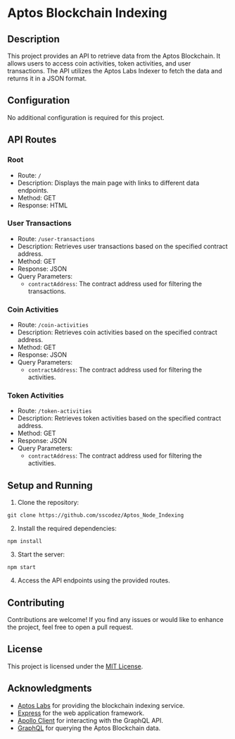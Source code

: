 
# Aptos Blockchain Indexing

## Description

This project provides an API to retrieve data from the Aptos Blockchain. It allows users to access coin activities, token activities, and user transactions. The API utilizes the Aptos Labs Indexer to fetch the data and returns it in a JSON format.

## Configuration

No additional configuration is required for this project.

## API Routes

### Root

- Route: `/`
- Description: Displays the main page with links to different data endpoints.
- Method: GET
- Response: HTML

### User Transactions

- Route: `/user-transactions`
- Description: Retrieves user transactions based on the specified contract address.
- Method: GET
- Response: JSON
- Query Parameters:
  - `contractAddress`: The contract address used for filtering the transactions.

### Coin Activities

- Route: `/coin-activities`
- Description: Retrieves coin activities based on the specified contract address.
- Method: GET
- Response: JSON
- Query Parameters:
  - `contractAddress`: The contract address used for filtering the activities.

### Token Activities

- Route: `/token-activities`
- Description: Retrieves token activities based on the specified contract address.
- Method: GET
- Response: JSON
- Query Parameters:
  - `contractAddress`: The contract address used for filtering the activities.

## Setup and Running

1. Clone the repository:

```shell
git clone https://github.com/sscodez/Aptos_Node_Indexing
```

2. Install the required dependencies:

```shell
npm install
```

3. Start the server:

```shell
npm start
```

4. Access the API endpoints using the provided routes.

## Contributing

Contributions are welcome! If you find any issues or would like to enhance the project, feel free to open a pull request.

## License

This project is licensed under the [MIT License](LICENSE).

## Acknowledgments

- [Aptos Labs](https://www.aptoslabs.com/) for providing the blockchain indexing service.
- [Express](https://expressjs.com/) for the web application framework.
- [Apollo Client](https://www.apollographql.com/docs/react/) for interacting with the GraphQL API.
- [GraphQL](https://graphql.org/) for querying the Aptos Blockchain data.
